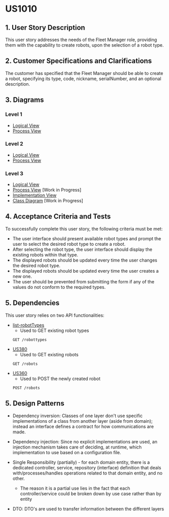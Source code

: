 # US1010

## 1. User Story Description

This user story addresses the needs of the Fleet Manager role, providing them with the capability to create robots, upon the selection of a robot type.

## 2. Customer Specifications and Clarifications

The customer has specified that the Fleet Manager should be able to create a robot, specifying its type, code, nickname, serialNumber, and an optional description.

## 3. Diagrams

### Level 1

- [Logical View](../general-purpose/level1/logical-view.svg)
- [Process View](./level1/process-view.svg)

### Level 2
- [Logical View](../general-purpose/level2/logical-view.svg)
- [Process View](./level2/process-view.svg)

### Level 3
- [Logical View](../general-purpose/level3/logical-view.svg)
- [Process View](./level3/process-view.svg) [Work in Progress]
- [Implementation View](../general-purpose/level3/implementation-view.svg)
- [Class Diagram](./level3/class-diagram.svg) [Work in Progress]

## 4. Acceptance Criteria and Tests

To successfully complete this user story, the following criteria must be met:

- The user interface should present available robot types and prompt the user to select the desired robot type to create a robot.
- After selecting the robot type, the user interface should display the existing robots within that type.
- The displayed robots should be updated every time the user changes the desired robot type.
- The displayed robots should be updated every time the user creates a new one.
- The user should be prevented from submitting the form if any of the values do not conform to the required types.

## 5. Dependencies

This user story relies on two API functionalities:

- [list-robotTypes](../list-robotTypes)
    + Used to GET existing robot types
    ```
    GET /robottypes
    ```
- [US380](../us380)
    + Used to GET existing robots
    ```
    GET /robots
    ```
- [US360](../us350)
    + Used to POST the newly created robot
    ```
    POST /robots
    ```

## 5. Design Patterns
- Dependency inversion: Classes of one layer don't use specific implementations of a class from another layer (aside from domain); instead an interface defines a contract for how communications are made.

- Dependency injection: Since no explicit implementations are used, an injection mechanism takes care of deciding, at runtime, which implementation to use based on a configuration file.

- Single Responsibility (partially) - for each domain entity, there is a dedicated controller, service, repository (interface) definition that deals with/processes/handles operations related to that domain entity, and no other.
    + The reason it is a partial use lies in the fact that each controller/service could be broken down by use case rather than by entity

- DTO: DTO's are used to transfer information between the different layers
